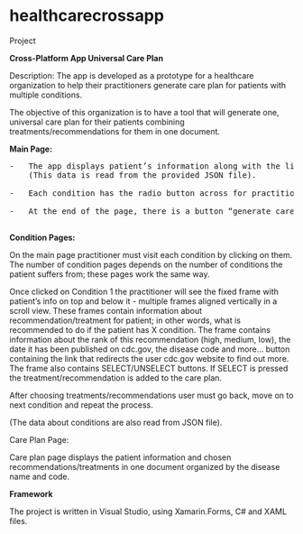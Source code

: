 # healthcarecrossapp
Project 

**Cross-Platform App Universal Care Plan**

Description: The app is developed as a prototype for a healthcare organization
to help their practitioners generate care plan for patients with multiple conditions.

The objective of this organization is to have a tool that will generate one, universal care plan for their patients combining treatments/recommendations for them in one document.

**Main Page:**
<pre>
-	The app displays patient’s information along with the list of conditions she suffers from. 
	(This data is read from the provided JSON file). 

-	Each condition has the radio button across for practitioner to keep track of which conditions she/he visited. 

-	At the end of the page, there is a button “generate care plan” which displays chosen plan and then generates PDF and JSON files for distribution

</pre>

**Condition Pages:**

On the main page practitioner must visit each condition by clicking on them. The number of condition pages depends on the number of conditions the patient suffers from; these pages work the same way.

Once clicked on Condition 1 the practitioner will see the fixed frame with patient’s info on top and below it - multiple frames aligned vertically in a scroll view. These frames contain information about recommendation/treatment for patient; in other words, what is recommended to do if the patient has X condition. The frame contains information about the rank of this recommendation (high, medium, low), the date it has been published on cdc.gov, the disease code and more… button containing the link that redirects the user cdc.gov website to find out more. The frame also contains SELECT/UNSELECT buttons. If SELECT is pressed the treatment/recommendation is added to the care plan.

After choosing treatments/recommendations user must go back, move on to next condition and repeat the process.

(The data about conditions are also read from JSON file).

Care Plan Page:

Care plan page displays the patient information and chosen recommendations/treatments in one document organized by the disease name and code.

**Framework**

The project is written in Visual Studio, using Xamarin.Forms, C# and XAML files.
